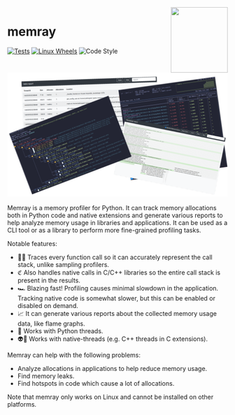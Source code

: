 <img src="https://github.com/bloomberg/memray/blob/main/docs/_static/images/memray.png" align="right" height="150" width="130"/>

# memray

[![Tests](https://github.com/bloomberg/memray/actions/workflows/build.yml/badge.svg)](https://github.com/bloomberg/memray/actions/workflows/build.yml)
[![Linux Wheels](https://github.com/bloomberg/memray/actions/workflows/build_wheels.yml/badge.svg)](https://github.com/bloomberg/memray/actions/workflows/build_wheels.yml)
![Code Style](https://img.shields.io/badge/code%20style-black-000000.svg)

<p align="center"><img src="https://github.com/bloomberg/memray/blob/main/docs/_static/images/output.png" alt="Memray output"></p>

Memray is a memory profiler for Python. It can track memory allocations both in Python code and native extensions and
generate various reports to help analyze memory usage in libraries and applications. It can be used as a CLI tool or as
a library to perform more fine-grained profiling tasks.

Notable features:

- 🕵️‍♀️ Traces every function call so it can accurately represent the call stack, unlike sampling profilers.
- ℭ Also handles native calls in C/C++ libraries so the entire call stack is present in the results.
- 🏎 Blazing fast! Profiling causes minimal slowdown in the application. Tracking native code is somewhat slower,
  but this can be enabled or disabled on demand.
- 📈 It can generate various reports about the collected memory usage data, like flame graphs.
- 🧵 Works with Python threads.
- 👽🧵 Works with native-threads (e.g. C++ threads in C extensions).

Memray can help with the following problems:

- Analyze allocations in applications to help reduce memory usage.
- Find memory leaks.
- Find hotspots in code which cause a lot of allocations.

Note that memray only works on Linux and cannot be installed on other platforms.
